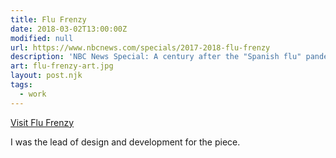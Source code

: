 ```yaml
---
title: Flu Frenzy
date: 2018-03-02T13:00:00Z
modified: null
url: https://www.nbcnews.com/specials/2017-2018-flu-frenzy
description: 'NBC News Special: A century after the "Spanish flu" pandemic of 1918 left millions dead, this season has been one of the worst in a decade.'
art: flu-frenzy-art.jpg
layout: post.njk
tags: 
  - work
---
```


[Visit Flu Frenzy]({{url}})

I was the lead of design and development for the piece.
